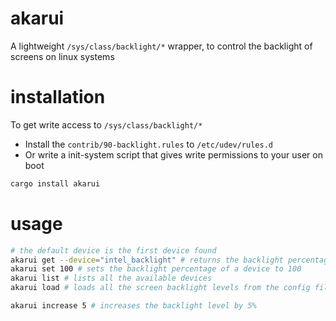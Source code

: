 # akarui
A lightweight `/sys/class/backlight/*` wrapper, to control the backlight of screens on linux systems

# installation
To get write access to `/sys/class/backlight/*`
- Install the `contrib/90-backlight.rules` to `/etc/udev/rules.d`
- Or write a init-system script that gives write permissions to your user on boot

```sh
cargo install akarui
```

# usage
```sh
# the default device is the first device found
akarui get --device="intel_backlight" # returns the backlight percentage of the default/selected device
akarui set 100 # sets the backlight percentage of a device to 100
akarui list # lists all the available devices
akarui load # loads all the screen backlight levels from the config file

akarui increase 5 # increases the backlight level by 5%
```
